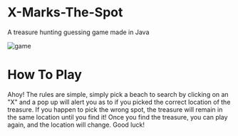 # X-Marks-The-Spot
A treasure hunting guessing game made in Java

![game](https://user-images.githubusercontent.com/77031044/106340684-a20fd700-6268-11eb-8f60-7ab5f593d67b.png)


# How To Play
Ahoy! The rules are simple, simply pick a beach to search by clicking on an "X" and a pop up will alert you as to if you picked the correct location of the treasure.
If you happen to pick the wrong spot, the treasure will remain in the same location until you find it! Once you find the treasure, you can play again, and the location will change. Good luck!
